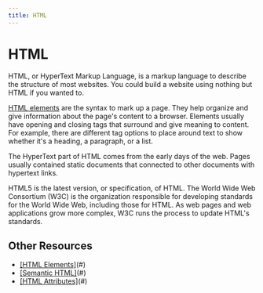 ```yaml
---
title: HTML
---
```

# HTML

HTML, or HyperText Markup Language, is a markup language to describe the structure of most websites. You could build a website using nothing but HTML if you wanted to.

[HTML elements](#) are the syntax to mark up a page. They help organize and give information about the page's content to a browser. Elements usually have opening and closing tags that surround and give meaning to content. For example, there are different tag options to place around text to show whether it's a heading, a paragraph, or a list.

The HyperText part of HTML comes from the early days of the web. Pages usually contained static documents that connected to other documents with hypertext links.

HTML5 is the latest version, or specification, of HTML. The World Wide Web Consortium (W3C) is the organization responsible for developing standards for the World Wide Web, including those for HTML. As web pages and web applications grow more complex, W3C runs the process to update HTML's standards.

## Other Resources

- <a href="https://www.w3schools.com/html/default.asp">[HTML Elements]</a>(#)
- <a href="https://www.w3schools.com/html/html5_semantic_elements.asp">[Semantic HTML]</a>(#)
- <a href="https://developer.mozilla.org/en-US/docs/Web/HTML/Attributes">[HTML Attributes]</a>(#)
